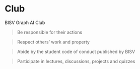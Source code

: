 # Club
BISV Graph AI Club

> Be responsible for their actions

> Respect others’ work and property

> Abide by the student code of conduct published by BISV

> Participate in lectures, discussions, projects and quizzes

